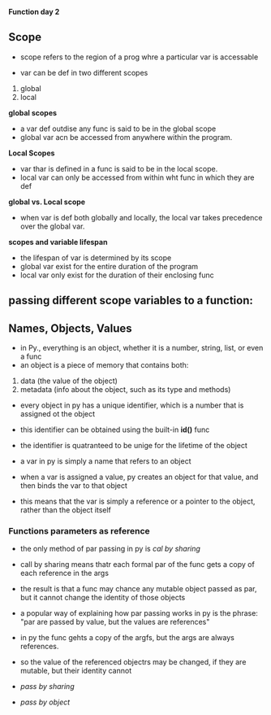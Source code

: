 **Function day 2**
## Scope

- scope refers to the region of a prog whre a particular var is accessable

- var can be def in two different scopes
1. global
2. local

**global scopes**
- a var def outdise any func is said to be in the global scope
- global var acn be accessed from anywhere within the program.

**Local Scopes**
- var thar is defined in a func is said to be in the local scope.
- local var can only be accessed from within wht func in which they are def


**global vs. Local scope**
- when var is def both globally and locally, the local var takes precedence over the global var.


**scopes and variable lifespan**
- the lifespan of var is determined by its scope
- global var exist for the entire duration of the program
- local var only exist for the duration of their enclosing func


**passing different scope variables to a function:**
- 



## Names, Objects, Values
- in Py., everything is an object, whether it is a number, string, list, or even a func
- an object is a piece of memory that contains both:
1. data (the value of the object)
2. metadata (info about the object, such as its type and methods)

- every object in py has a unique identifier, which is a number that is assigned ot the object
- this  identifier can be obtained using the built-in **id()** func
- the identifier is quatranteed to be unige for the lifetime of the object

- a var in py is simply a name that refers to an object
- when a var is assigned a value, py creates an object for that value, and then binds the var to that object
- this means that the var is simply a reference or a pointer to the object, rather than the object itself

### Functions parameters as reference
- the only method of par passing in py is *cal by sharing*
- call by sharing means thatr each formal par of the func gets a copy of each reference in the args
- the result is that a func may chance any mutable object passed as par, but it cannot change the identity of those objects



- a popular way of explaining how par passing works in py is the phrase: "par are passed by value, but the values are references"
- in py the func gehts a copy of the argfs, but the args are always references.
- so the value of the referenced objectrs may be changed, if they are mutable, but their identity cannot

- *pass by sharing*
- *pass by object*